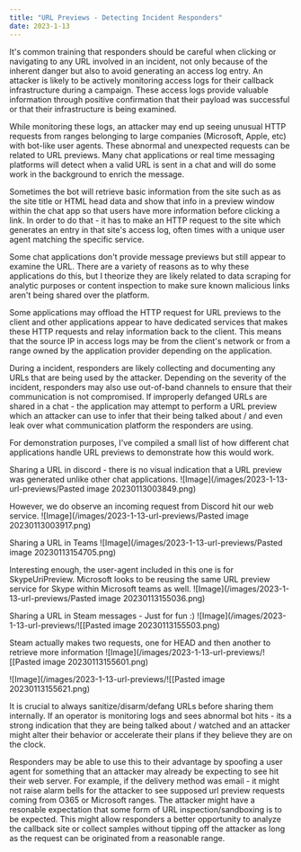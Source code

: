 ```yaml
---
title: "URL Previews - Detecting Incident Responders"
date: 2023-1-13
---
```


It's common training that responders should be careful when clicking or navigating to any URL involved in an incident, not only because of the inherent danger but also to avoid generating an access log entry. An attacker is likely to be actively monitoring access logs for their callback infrastructure during a campaign. These access logs provide valuable information through positive confirmation that their payload was successful or that their infrastructure is being examined.

While monitoring these logs, an attacker may end up seeing unusual HTTP requests from ranges belonging to large companies (Microsoft, Apple, etc) with bot-like user agents. These abnormal and unexpected requests can be related to URL previews. Many chat applications or real time messaging platforms will detect when a valid URL is sent in a chat and will do some work in the background to enrich the message.

Sometimes the bot will retrieve basic information from the site such as as the site title or HTML head data and show that info in a preview window within the chat app so that users have more information before clicking a link. In order to do that - it has to make an HTTP request to the site which generates an entry in that site's access log, often times with a unique user agent matching the specific service.

Some chat applications don't provide message previews but still appear to examine the URL. There are a variety of reasons as to why these applications do this, but I theorize they are likely related to data scraping for analytic purposes or content inspection to make sure known malicious links aren't being shared over the platform.

Some applications may offload the HTTP request for URL previews to the client and other applications appear to have dedicated services that makes these HTTP requests and relay information back to the client. This means that the source IP in access logs may be from the client's network or from a range owned by the application provider depending on the application.


During a incident, responders are likely collecting and documenting any URLs that are being used by the attacker. Depending on the severity of the incident, responders may also use out-of-band channels to ensure that their communication is not compromised. If improperly defanged URLs are shared in a chat - the application may attempt to perform a URL preview which an attacker can use to infer that their being talked about / and even leak over what communication platform the responders are using.

For demonstration purposes, I've compiled a small list of how different chat applications handle URL previews to demonstrate how this would work.

Sharing a URL in discord - there is no visual indication that a URL preview was generated unlike other chat applications.
![Image](/images/2023-1-13-url-previews/Pasted image 20230113003849.png)

However, we do observe an incoming request from Discord hit our web service.
![Image](/images/2023-1-13-url-previews/Pasted image 20230113003917.png)

Sharing a URL in Teams
![Image](/images/2023-1-13-url-previews/Pasted image 20230113154705.png)

Interesting enough, the user-agent included in this one is for SkypeUriPreview. Microsoft looks to be reusing the same URL preview service for Skype within Microsoft teams as well.
![Image](/images/2023-1-13-url-previews/Pasted image 20230113155036.png)

Sharing a URL in Steam messages - Just for fun :)
![Image](/images/2023-1-13-url-previews/![[Pasted image 20230113155503.png)

Steam actually makes two requests, one for HEAD and then another to retrieve more information
![Image](/images/2023-1-13-url-previews/![[Pasted image 20230113155601.png)

![Image](/images/2023-1-13-url-previews/![[Pasted image 20230113155621.png)

It is crucial to always sanitize/disarm/defang URLs before sharing them internally. If an operator is monitoring logs and sees abnormal bot hits - its a strong indication that they are being talked about / watched and an attacker might alter their behavior or accelerate their plans if they believe they are on the clock.

Responders may be able to use this to their advantage by spoofing a user agent for something that an attacker may already be expecting to see hit their web server. For example, if the delivery method was email - it might not raise alarm bells for the attacker to see supposed url preview requests coming from O365 or Microsoft ranges. The attacker might have a resonable expectation that some form of URL inspection/sandboxing is to be expected. This might allow responders a better opportunity to analyze the callback site or collect samples without tipping off the attacker as long as the request can be originated from a reasonable range.





